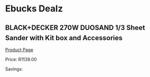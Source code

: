 
# Ebucks Dealz
## BLACK+DECKER 270W DUOSAND 1/3 Sheet Sander with Kit box and Accessories
[Product Page](https://www.ebucks.com/web/shop/productSelected.do?prodId=1010911980&catId=336131693)

Price: R1139.00

Savings: 


	